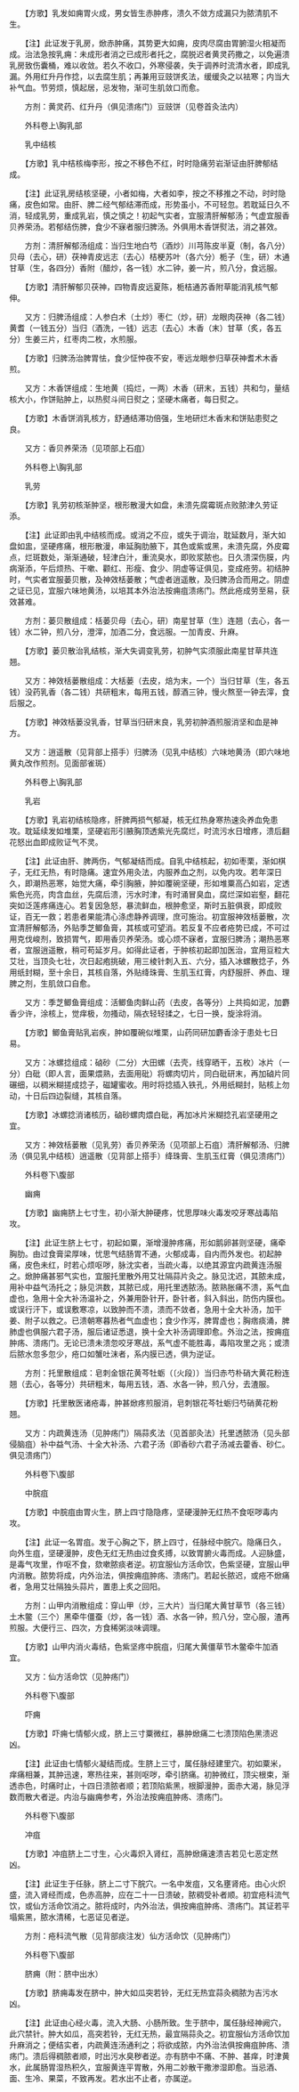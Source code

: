 <!-- { "loadSidebar": true } -->
　　【方歌】乳发如痈胃火成，男女皆生赤肿疼，溃久不敛方成漏只为脓清肌不生。

　　【注】此证发于乳房，焮赤肿痛，其势更大如痈，皮肉尽腐由胃腑湿火相凝而成。治法急按乳痈：未成形者消之已成形者托之，腐脱迟者黄灵药撒之，以免遍溃乳房致伤囊桶，难以收敛。若久不收口，外寒侵袭，失于调养时流清水者，即成乳漏。外用红升丹作捻，以去腐生肌；再兼用豆豉饼炙法，缓缓灸之以袪寒；内当大补气血。节劳烦，慎起居，忌发物，渐可生肌敛口而愈。

　　方剂：黄灵药、红升丹（俱见溃疡门）豆豉饼（见卷首灸法内）

　　外科卷上\胸乳部

　　乳中结核

　　【方歌】乳中桔核梅李形，按之不移色不红，时时隐痛劳岩渐证由肝脾郁结成。

　　【注】此证乳房结核坚硬，小者如梅，大者如李，按之不移推之不动，时时隐痛，皮色如常。由肝、脾二经气郁结滞而成，形势虽小，不可轻忽。若耽延日久不消，轻成乳劳，重成乳岩，慎之慎之！初起气实者，宜服清肝解郁汤；气虚宜服香贝养荣汤。若郁结伤脾，食少不寐者服归脾汤。外俱用木香饼熨法，消之甚效。

　　方剂：清肝解郁汤组成：当归生地白芍（酒炒）川芎陈皮半夏（制，各八分）贝母（去心，研）茯神青皮远志（去心）桔梗苏叶（各六分）栀子（生，研）木通甘草（生，各四分）香附（醋炒，各一钱）水二钟，姜一片，煎八分，食远服。

　　【方歌】清肝解郁贝茯神，四物青皮远夏陈，栀桔通苏香附草能消乳核气郁伸。

　　又方：归脾汤组成：人参白术（土炒）枣仁（炒，研）龙眼肉茯神（各二钱）黄耆（一钱五分）当归（酒洗，一钱）远志（去心）木香（末）甘草（炙，各五分）生姜三片，红枣肉二枚，水煎服。

　　【方歌】归脾汤治脾胃怯，食少怔忡夜不安，枣远龙眼参归草茯神耆术木香煎。

　　又方：木香饼组成：生地黄（捣烂，一两）木香（研末，五钱）共和匀，量结核大小，作饼贴肿上，以热熨斗间日熨之；坚硬木痛者，每日熨之。

　　【方歌】木香饼消乳核方，舒通结滞功倍强，生地研烂木香末和饼贴患熨之良。

　　又方：香贝养荣汤（见项部上石疽）

　　外科卷上\胸乳部

　　乳劳

　　【方歌】乳劳初核渐肿坚，根形散漫大如盘，未溃先腐霉斑点败脓津久劳证添。

　　【注】此证即由乳中结核而成。或消之不应，或失于调治，耽延数月，渐大如盘如盅，坚硬疼痛，根形散漫，串延胸肋腋下，其色或紫或黑，未溃先腐，外皮霉点，烂斑数处，渐渐通破，轻津白汁，重流臭水，即败浆脓也。日久溃深伤膜，内病渐添，午后烦热、干嗽、颧红、形瘦、食少、阴虚等证俱见，变成疮劳。初结肿时，气实者宜服蒌贝散，及神效栝蒌散；气虚者逍遥散，及归脾汤合而用之。阴虚之证已见，宜服六味地黄汤，以培其本外治法按痈疽溃疡门。然此疮成劳至易，获效甚难。

　　方剂：蒌贝散组成：栝蒌贝母（去心，研）南星甘草（生）连翘（去心，各一钱）水二钟，煎八分，澄滓，加酒二分，食远服。一加青皮、升麻。

　　【方歌】蒌贝散治乳结核，渐大失调变乳劳，初肿气实须服此南星甘草共连翘。

　　又方：神效栝蒌散组成：大栝蒌（去皮，焙为末，一个）当归甘草（生，各五钱）没药乳香（各二钱）共研粗末，每用五钱，醇酒三钟，慢火熬至一钟去滓，食后服之。

　　【方歌】神效栝蒌没乳香，甘草当归研末良，乳劳初肿酒煎服消坚和血是神方。

　　又方：逍遥散（见背部上搭手）归脾汤（见乳中结核）六味地黄汤（即六味地黄丸改作煎剂。见面部雀斑）

　　外科卷上\胸乳部

　　乳岩

　　【方歌】乳岩初结核隐疼，肝脾两损气郁凝，核无红热身寒热速灸养血免患攻。耽延续发如堆栗，坚硬岩形引腋胸顶透紫光先腐烂，时流污水日增疼，溃后翻花怒出血即成败证气不灵。

　　【注】此证由肝、脾两伤，气郁凝结而成。自乳中结核起，初如枣栗，渐如棋子，无红无热，有时隐痛。速宜外用灸法，内服养血之剂，以免内攻。若年深日久，即潮热恶寒，始觉大痛，牵引胸腋，肿如覆碗坚硬，形如堆粟高凸如岩，定透紫色光亮，肉含血丝，先腐后溃，污水时津，有时涌冒臭血，腐烂深如岩壑，翻花突如泛莲疼痛连心。若复因急怒，暴流鲜血，根肿愈坚，斯时五脏俱衰，即成败证，百无一救；若患者果能清心涤虑静养调理，庶可施治。初宜服神效栝蒌散，次宜清肝解郁汤，外贴季芝鲫鱼膏，其核或可望消。若反复不应者疮势已成，不可过用克伐峻剂，致损胃气，即用香贝养荣汤。或心烦不寐者，宜服归脾汤；潮热恶寒者，宜服逍遥散，稍可苟延岁月。如得此证者，于肿核初起即加医治，宜用豆粒大艾壮，当顶灸七壮，次日起疱挑破，用三棱针刺入五、六分，插入冰螺散捻子，外用纸封糊，至十余日，其核自落，外贴绛珠膏、生肌玉红膏，内舒服肝、养血、理脾之剂，生肌敛口自愈。

　　又方：季芝鲫鱼膏组成：活鲫鱼肉鲜山药（去皮，各等分）上共捣如泥，加麝香少许，涂核上，觉痒极，勿搔动，隔衣轻轻揉之，七日一换，旋涂将消。

　　【方歌】鲫鱼膏贴乳岩疾，肿如覆碗似堆栗，山药同研加麝香涂于患处七日易。

　　又方：冰螺捻组成：硵砂（二分）大田螺（去壳，线穿晒干，五枚）冰片（一分）白砒（即人言，面果煨熟，去面用砒）将螺肉切片，同白砒研末，再加硵片同碾细，以稠米糊搓成捻子，磁罐蜜收。用时将捻插入铁孔，外用纸糊封，贴核上勿动，十日后四边裂缝，其核自落。

　　【方歌】冰螺捻消诸核历，硵砂螺肉煨白砒，再加冰片米糊捻孔岩坚硬用之宜。

　　又方：神效栝蒌散（见乳劳）香贝养荣汤（见项部上石疽）清肝解郁汤、归脾汤（俱见乳中结核）逍遥散（见背部上搭手）绛珠膏、生肌玉红膏（俱见溃疡门）

　　外科卷下\腹部

　　幽痈

　　【方歌】幽痈脐上七寸生，初小渐大肿硬疼，忧思厚味火毒发咬牙寒战毒陷攻。

　　【注】此证生脐上七寸，初起如粟，渐增漫肿疼痛，形如鹅卵甚则坚硬，痛牵胸肋。由过食膏梁厚味，忧思气结肠胃不通，火郁成毒，自内而外发也。初起肿痛，皮色未红，时若心烦呕哕，脉沈实者，当疏火毒，以绝其源宜内疏黄连汤服之。焮肿痛甚邪气实也，宜服托里散外用艾壮隔蒜片灸之。脉见沈迟，其脓未成，用补中益气汤托之；脉见洪数，其脓已成，用托里透脓汤。脓熟胀痛不溃，系气血虚也，急用十全大补汤温补之，外兼用卧针开，卧针者，斜入斜出，防伤内膜也。或误行汗下，或误敷寒凉，以致肿而不溃，溃而不敛者，急用十全大补汤，加干姜、附子以救之。已溃朝寒暮热者气血虚也；食少作泻，脾胃虚也；胸痞痰涌，脾肺虚也俱服六君子汤，服后诸证悉退，换十全大补汤调理即愈。外治之法，按痈疽肿疡、溃疡门。无论已溃未溃忽咬牙寒战，系气虚不能胜毒，毒陷攻里之兆；或溃后脓水忽多忽少，疮口如蟹吐沫者，系内膜已透，俱为逆证。

　　方剂：托里散组成：皂刺金银花黄芩牡蛎（〔火段〕）当归赤芍朴硝大黄花粉连翘（去心，各等分）共研粗末，每用五钱，酒、水各一钟，煎八分，去渣服。

　　【方歌】托里散医诸疮毒，肿甚焮疼煎服消，皂刺银花芩牡蛎归芍硝黄花粉翘。

　　又方：内疏黄连汤（见肿疡门）隔蒜炙法（见首部灸法）托里透脓汤（见头部侵脑疽）补中益气汤、十全大补汤、六君子汤（即香砂六君子汤减去藿香、砂仁。俱见溃疡门）

　　外科卷下\腹部

　　中脘疽

　　【方歌】中脘疽由胃火生，脐上四寸隐隐疼，坚硬漫肿无红热不食呕哕毒内攻。

　　【注】此证一名胃疽。发于心胸之下，脐上四寸，任脉经中脘穴。隐痛日久，向外生疽，坚硬漫肿，皮色无红无热由过食炙搏，以致胃腑火毒而成。人迎脉盛，是毒气攻里，作呕不食，欬嗽脓痰者逆。初宜服仙方活命饮，色紫坚硬，宜服山甲内消散。脓势将成，内外治法，俱按痈疽肿疡、溃疡门。若起长脓迟，或疮不焮痛者，急用艾壮隔独头蒜片，置患上炙之回阳。

　　方剂：山甲内消散组成：穿山甲（炒，三大片）当归尾大黄甘草节（各三钱）土木鳖（三个）黑牵牛僵蚕（炒，各一钱）酒、水各一钟，煎八分，空心服，渣再煎服。大便行三、四次，方食稀粥淡味调理。

　　【方歌】山甲内消火毒结，色紫坚疼中脘疽，归尾大黄僵草节木鳖牵牛加酒宜。

　　又方：仙方活命饮（见肿疡门）

　　外科卷下\腹部

　　吓痈

　　【方歌】吓痈七情郁火成，脐上三寸粟微红，暴肿焮痛二七溃顶陷色黑溃迟凶。

　　【注】此证由七情郁火凝结而成。生脐上三寸，属任脉经建里穴。初如粟米，痒痛相兼，其肿迅速，寒热往来，甚则呕哕，牵引脐痛。初肿微红，顶尖根束，渐透赤色，时痛时止，十四日溃脓者顺；若顶陷紫黑，根脚漫肿，面赤大渴，脉见浮数而散大者逆。内治与幽痈参考，外治法按痈疽肿疡、溃疡门。

　　外科卷下\腹部

　　冲疽

　　【方歌】冲疽脐上二寸生，心火毒炽入肾红，高肿焮痛速溃吉若见七恶定然凶。

　　【注】此证生于任脉，脐上二寸下脘穴。一名中发疽，又名壅肾疮。由心火炽盛，流入肾经而成，色赤高肿，应在二十一日溃破，脓稠受补者顺。初宜疮科流气饮，或仙方活命饮消之。脓将成时，内外治法，俱按痈疽肿疡、溃疡门。其证若平塌紫黑，脓水清稀，七恶证见者逆。

　　方剂：疮科流气散（见背部痰注发）仙方活命饮（见肿疡门）

　　外科卷下\腹部

　　脐痈（附：脐中出水）

　　【方歌】脐痈毒发在脐中，肿大如瓜突若铃，无红无热宜蒜灸稠脓为吉污水凶。

　　【注】此证由心经火毒，流入大肠、小肠所致。生于脐中，属任脉经神阙穴，此穴禁针。肿大如瓜，高突若铃，无红无热，最宜隔蒜灸之。初宜服仙方活命饮加升麻消之；便结实者，内疏黄连汤通利之；将欲成脓，内外治法俱按痈疽肿疡、溃疡门。溃后得稠脓者顺，时出污水臭秽者逆。亦有脐中不痛、不肿、甚痒，时津黄水，此属肠胃湿热积久，宜服黄连平胃散，外用二妙散干撒渗湿即愈。当忌酒、面、生冷、果菜，不致再发。若水出不止者，亦属逆。

